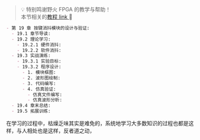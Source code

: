 > 💡 特别鸣谢野火 FPGA 的教学与帮助！  
> 本节相关的[教程 link](https://www.bilibili.com/video/BV17z411i7er?p=12&vd_source=237e295a40d7aaea043ead8c0d2c78ab)[ ](https://www.bilibili.com/video/BV17z411i7er?p=9&vd_source=237e295a40d7aaea043ead8c0d2c78ab)📌

```markdown
- 第 19 章 按键消抖模块的设计与验证:
  - 19.1 章节导读:
  - 19.2 理论学习:
    - 19.2.1 硬件消抖:
    - 19.2.2 软件消抖:
  - 19.3 实战演练:
    - 19.3.1 实验目标:
    - 19.3.2 程序设计:
      - 1. 模块框图:
      - 2. 波形图绘制:
      - 3. 代码编写:
      - 4. 仿真验证:
        - 仿真文件编写:
        - 仿真波形分析:
  - 19.4 章末总结:
  - 19.5 拓展训练:
```

在学习的过程中，枯燥乏味其实是难免的，系统地学习大多数知识的过程也都是这样，与人相处也是这样，反者道之动，
